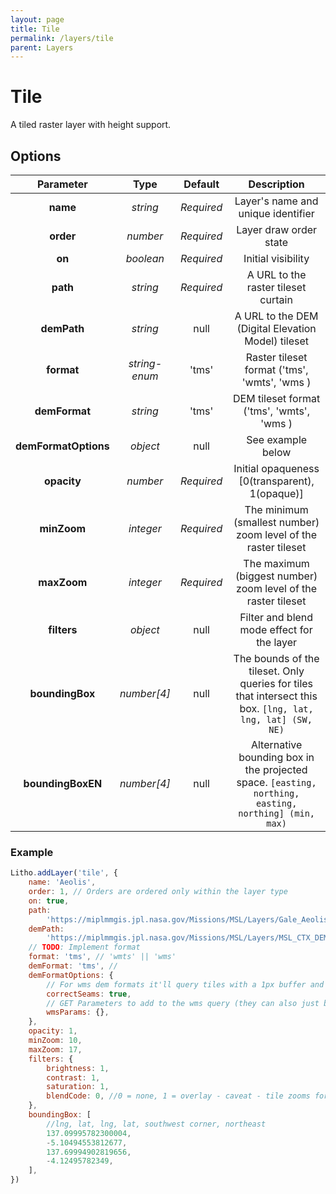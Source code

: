 ```yaml
---
layout: page
title: Tile
permalink: /layers/tile
parent: Layers
---
```


# Tile

A tiled raster layer with height support.

## Options

|      Parameter       |     Type      |  Default   |                                                Description                                                 |
| :------------------: | :-----------: | :--------: | :--------------------------------------------------------------------------------------------------------: |
|       **name**       |   _string_    | _Required_ |                                     Layer's name and unique identifier                                     |
|      **order**       |   _number_    | _Required_ |                                           Layer draw order state                                           |
|        **on**        |   _boolean_   | _Required_ |                                             Initial visibility                                             |
|       **path**       |   _string_    | _Required_ |                                    A URL to the raster tileset curtain                                     |
|     **demPath**      |   _string_    |    null    |                             A URL to the DEM (Digital Elevation Model) tileset                             |
|      **format**      | _string-enum_ |   'tms'    |                                Raster tileset format ('tms', 'wmts', 'wms )                                |
|    **demFormat**     |   _string_    |   'tms'    |                                 DEM tileset format ('tms', 'wmts', 'wms )                                  |
| **demFormatOptions** |   _object_    |    null    |                                             See example below                                              |
|     **opacity**      |   _number_    | _Required_ |                               Initial opaqueness [0(transparent), 1(opaque)]                               |
|     **minZoom**      |   _integer_   | _Required_ |                       The minimum (smallest number) zoom level of the raster tileset                       |
|     **maxZoom**      |   _integer_   | _Required_ |                       The maximum (biggest number) zoom level of the raster tileset                        |
|     **filters**      |   _object_    |    null    |                                 Filter and blend mode effect for the layer                                 |
|   **boundingBox**    |  _number[4]_  |    null    | The bounds of the tileset. Only queries for tiles that intersect this box. `[lng, lat, lng, lat] (SW, NE)` |
|  **boundingBoxEN**   |  _number[4]_  |    null    |     Alternative bounding box in the projected space. `[easting, northing, easting, northing] (min, max)`   |

### Example

```javascript
Litho.addLayer('tile', {
    name: 'Aeolis',
    order: 1, // Orders are ordered only within the layer type
    on: true,
    path:
        'https://miplmmgis.jpl.nasa.gov/Missions/MSL/Layers/Gale_Aeolis_Palus/Gale_Aeolis_Palus/{z}/{x}/{y}.png',
    demPath:
        'https://miplmmgis.jpl.nasa.gov/Missions/MSL/Layers/MSL_CTX_DEM_mosaic_20m/{z}/{x}/{y}.png',
    // TODO: Implement format
    format: 'tms', // 'wmts' || 'wms'
    demFormat: 'tms', //
    demFormatOptions: {
        // For wms dem formats it'll query tiles with a 1px buffer and interpolate values so that tile boundaries line up perfectly
        correctSeams: true,
        // GET Parameters to add to the wms query (they can also just be added straight to the demPath string)
        wmsParams: {},
    },
    opacity: 1,
    minZoom: 10,
    maxZoom: 17,
    filters: {
        brightness: 1,
        contrast: 1,
        saturation: 1,
        blendCode: 0, //0 = none, 1 = overlay - caveat - tile zooms for all layers should line up,
    },
    boundingBox: [
        //lng, lat, lng, lat, southwest corner, northeast
        137.09995782300004,
        -5.10494553812677,
        137.69994902819656,
        -4.12495782349,
    ],
})
```
